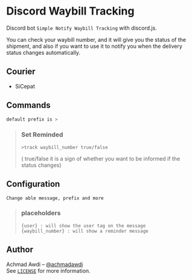# Discord Waybill Tracking 
Discord bot `Simple Notify Waybill Tracking` with discord.js.

You can check your waybill number, and it will give you the status of the shipment, and also if you want to use it to notify you when the delivery status changes automatically.

## Courier
- SiCepat

## Commands
```sh
default prefix is > 
```

>  ### Set Reminded
>  ```
>  >track waybill_number true/false
>  ```  
>  ( true/false it is a sign of whether you want to be informed if the status changes)

## Configuration
```
Change able message, prefix and more
```

>  ### placeholders
>  ```
>  {user} : will show the user tag on the message
>  {waybill_number} : will show a reminder message 
>  ```  

## Author
Achmad Awdi – [@achmadawdi](https://www.instagram.com/achmad_awdi)
<br>
See [``LICENSE``](https://github.com/achmadawdi/discord-waybill-tracking/blob/master/LICENSE) for more information.